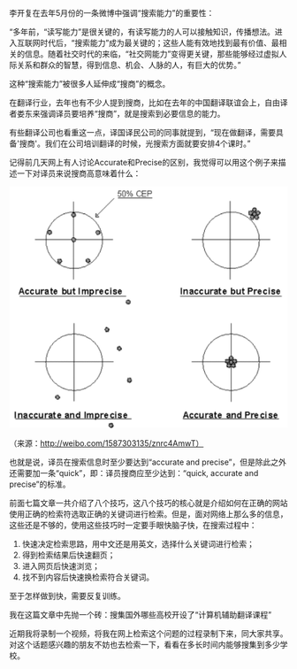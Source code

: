 李开复在去年5月份的一条微博中强调“搜索能力”的重要性：

“多年前，“读写能力”是很关键的，有读写能力的人可以接触知识，传播想法。进入互联网时代后，“搜索能力”成为最关键的；这些人能有效地找到最有价值、最相关的信息。随着社交时代的来临，“社交网能力”变得更关键，那些能够经过虚拟人际关系和群众的智慧，得到信息、机会、人脉的人，有巨大的优势。”

这种“搜索能力”被很多人延伸成“搜商”的概念。

在翻译行业，去年也有不少人提到搜商，比如在去年的中国翻译联谊会上，自由译者娄东来强调译员要培养“搜商”，就是搜索到必要信息的能力。

有些翻译公司也看重这一点，译国译民公司的同事就提到，“现在做翻译，需要具备'搜商'。我们在公司培训翻译的时候，光搜索方面就要安排4个课时。”

记得前几天网上有人讨论Accurate和Precise的区别，我觉得可以用这个例子来描述一下对译员来说搜商高意味着什么：

![](SearchSkills/Pics/8-1.png)

（来源：http://weibo.com/1587303135/znrc4AmwT）

也就是说，译员在搜索信息时至少要达到“accurate and precise”，但是除此之外还需要加一条“quick”，即：译员搜商应至少达到：“quick, accurate and precise”的标准。

前面七篇文章一共介绍了八个技巧，这八个技巧的核心就是介绍如何在正确的网站使用正确的检索符选取正确的关键词进行检索。但是，面对网络上那么多的信息，这些还是不够的，使用这些技巧时一定要手眼快脑子快，在搜索过程中：

1. 快速决定检索思路，用中文还是用英文，选择什么关键词进行检索；
2. 得到检索结果后快速翻页；
3. 进入网页后快速浏览；
4. 找不到内容后快速换检索符合关键词。

至于怎样做到快，需要反复训练。

我在这篇文章中先抛一个砖：搜集国外哪些高校开设了“计算机辅助翻译课程”

近期我将录制一个视频，将我在网上检索这个问题的过程录制下来，同大家共享。对这个话题感兴趣的朋友不妨也去检索一下，看看在多长时间内能够搜集到多少学校。
